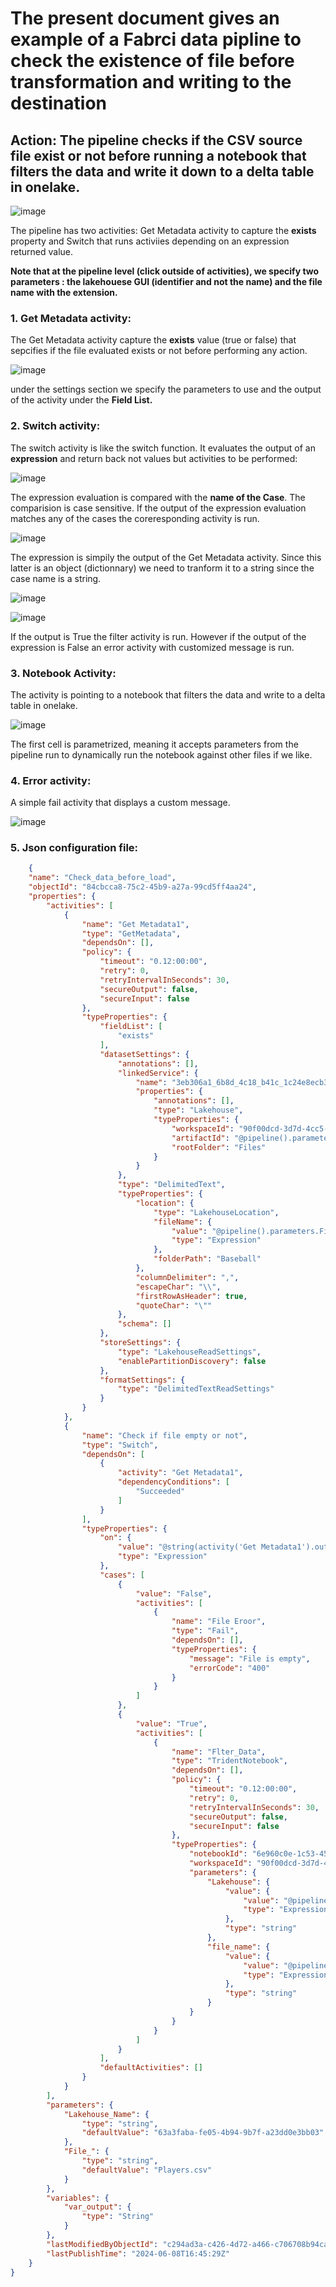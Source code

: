 # The present document gives an example of a Fabrci data pipline to check the existence of file before transformation and writing to the destination

## Action: The pipeline checks if the CSV source file exist or not before running a notebook that filters the data and write it down to a delta table in onelake.  

![image](https://github.com/ZACKHADD/Data_Codes_Steps/assets/59281379/01e11196-636d-4757-8e3d-64f4fb2ca333)  

The pipeline has two activities: Get Metadata activity to capture the **exists** property and Switch that runs activiies depending on an expression returned value.  

**Note that at the pipeline level (click outside of activities), we specify two parameters : the lakehouese GUI (identifier and not the name) and the file name with the extension.**  

### 1. Get Metadata activity:

The Get Metadata activity capture the **exists** value (true or false) that sepcifies if the file evaluated exists or not before performing any action.  

![image](https://github.com/ZACKHADD/Data_Codes_Steps/assets/59281379/78ac2709-fe3b-4d39-b44c-98b3b20dd6a1)  

under the settings section we specify the parameters to use and the output of the activity under the **Field List.**  

### 2. Switch activity:

The switch activity is like the switch function. It evaluates the output of an **expression** and return back not values but activities to be performed:  

![image](https://github.com/ZACKHADD/Data_Codes_Steps/assets/59281379/8aee2b94-b8cc-4768-9dae-9c34bfe8496d)  

The expression evaluation is compared with the **name of the Case**. The comparision is case sensitive. If the output of the expression evaluation matches any of the cases the coreresponding activity is run.  

![image](https://github.com/ZACKHADD/Data_Codes_Steps/assets/59281379/925c7971-2331-4b5e-af41-29fed76b40ba)  

The expression is simpily the output of the Get Metadata activity. Since this latter is an object (dictionnary) we need to tranform it to a string since the case name is a string.  

![image](https://github.com/ZACKHADD/Data_Codes_Steps/assets/59281379/4dc93852-46d0-474c-99b5-27c25f94fb4a)  

![image](https://github.com/ZACKHADD/Data_Codes_Steps/assets/59281379/24f183ea-5a53-4b17-9f98-46421263f934)  

If the output is True the filter activity is run. However if the output of the expression is False an error activity with customized message is run.  

### 3. Notebook Activity:

The activity is pointing to a notebook that filters the data and write to a delta table in onelake.  

![image](https://github.com/ZACKHADD/Data_Codes_Steps/assets/59281379/19d2a1e8-a3cd-4876-a32a-8a94b0608f73)  

The first cell is parametrized, meaning it accepts parameters from the pipeline run to dynamically run the notebook against other files if we like.  

### 4. Error activity:

A simple fail activity that displays a custom message.  

![image](https://github.com/ZACKHADD/Data_Codes_Steps/assets/59281379/b924f0fe-4899-43ee-9eb4-f9e680bdcc75)  

### 5. Json configuration file:

```json
    {
    "name": "Check_data_before_load",
    "objectId": "84cbcca8-75c2-45b9-a27a-99cd5ff4aa24",
    "properties": {
        "activities": [
            {
                "name": "Get Metadata1",
                "type": "GetMetadata",
                "dependsOn": [],
                "policy": {
                    "timeout": "0.12:00:00",
                    "retry": 0,
                    "retryIntervalInSeconds": 30,
                    "secureOutput": false,
                    "secureInput": false
                },
                "typeProperties": {
                    "fieldList": [
                        "exists"
                    ],
                    "datasetSettings": {
                        "annotations": [],
                        "linkedService": {
                            "name": "3eb306a1_6b8d_4c18_b41c_1c24e8ecb386",
                            "properties": {
                                "annotations": [],
                                "type": "Lakehouse",
                                "typeProperties": {
                                    "workspaceId": "90f00dcd-3d7d-4cc5-8fdd-84669dbe468e",
                                    "artifactId": "@pipeline().parameters.Lakehouse_Name",
                                    "rootFolder": "Files"
                                }
                            }
                        },
                        "type": "DelimitedText",
                        "typeProperties": {
                            "location": {
                                "type": "LakehouseLocation",
                                "fileName": {
                                    "value": "@pipeline().parameters.File_",
                                    "type": "Expression"
                                },
                                "folderPath": "Baseball"
                            },
                            "columnDelimiter": ",",
                            "escapeChar": "\\",
                            "firstRowAsHeader": true,
                            "quoteChar": "\""
                        },
                        "schema": []
                    },
                    "storeSettings": {
                        "type": "LakehouseReadSettings",
                        "enablePartitionDiscovery": false
                    },
                    "formatSettings": {
                        "type": "DelimitedTextReadSettings"
                    }
                }
            },
            {
                "name": "Check if file empty or not",
                "type": "Switch",
                "dependsOn": [
                    {
                        "activity": "Get Metadata1",
                        "dependencyConditions": [
                            "Succeeded"
                        ]
                    }
                ],
                "typeProperties": {
                    "on": {
                        "value": "@string(activity('Get Metadata1').output.exists)",
                        "type": "Expression"
                    },
                    "cases": [
                        {
                            "value": "False",
                            "activities": [
                                {
                                    "name": "File Eroor",
                                    "type": "Fail",
                                    "dependsOn": [],
                                    "typeProperties": {
                                        "message": "File is empty",
                                        "errorCode": "400"
                                    }
                                }
                            ]
                        },
                        {
                            "value": "True",
                            "activities": [
                                {
                                    "name": "Flter_Data",
                                    "type": "TridentNotebook",
                                    "dependsOn": [],
                                    "policy": {
                                        "timeout": "0.12:00:00",
                                        "retry": 0,
                                        "retryIntervalInSeconds": 30,
                                        "secureOutput": false,
                                        "secureInput": false
                                    },
                                    "typeProperties": {
                                        "notebookId": "6e960c0e-1c53-45e2-bb23-c9d64dd0ba24",
                                        "workspaceId": "90f00dcd-3d7d-4cc5-8fdd-84669dbe468e",
                                        "parameters": {
                                            "Lakehouse": {
                                                "value": {
                                                    "value": "@pipeline().parameters.Lakehouse_Name",
                                                    "type": "Expression"
                                                },
                                                "type": "string"
                                            },
                                            "file_name": {
                                                "value": {
                                                    "value": "@pipeline().parameters.File_",
                                                    "type": "Expression"
                                                },
                                                "type": "string"
                                            }
                                        }
                                    }
                                }
                            ]
                        }
                    ],
                    "defaultActivities": []
                }
            }
        ],
        "parameters": {
            "Lakehouse_Name": {
                "type": "string",
                "defaultValue": "63a3faba-fe05-4b94-9b7f-a23dd0e3bb03"
            },
            "File_": {
                "type": "string",
                "defaultValue": "Players.csv"
            }
        },
        "variables": {
            "var_output": {
                "type": "String"
            }
        },
        "lastModifiedByObjectId": "c294ad3a-c426-4d72-a466-c706708b94ca",
        "lastPublishTime": "2024-06-08T16:45:29Z"
    }
}
```
